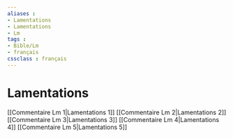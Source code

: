 ```yaml
---
aliases : 
- Lamentations
- Lamentations
- Lm
tags : 
- Bible/Lm
- français
cssclass : français
---
```


# Lamentations

[[Commentaire Lm 1|Lamentations 1]]
[[Commentaire Lm 2|Lamentations 2]]
[[Commentaire Lm 3|Lamentations 3]]
[[Commentaire Lm 4|Lamentations 4]]
[[Commentaire Lm 5|Lamentations 5]]

